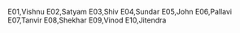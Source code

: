 E01,Vishnu
E02,Satyam
E03,Shiv
E04,Sundar
E05,John
E06,Pallavi
E07,Tanvir
E08,Shekhar
E09,Vinod
E10,Jitendra
